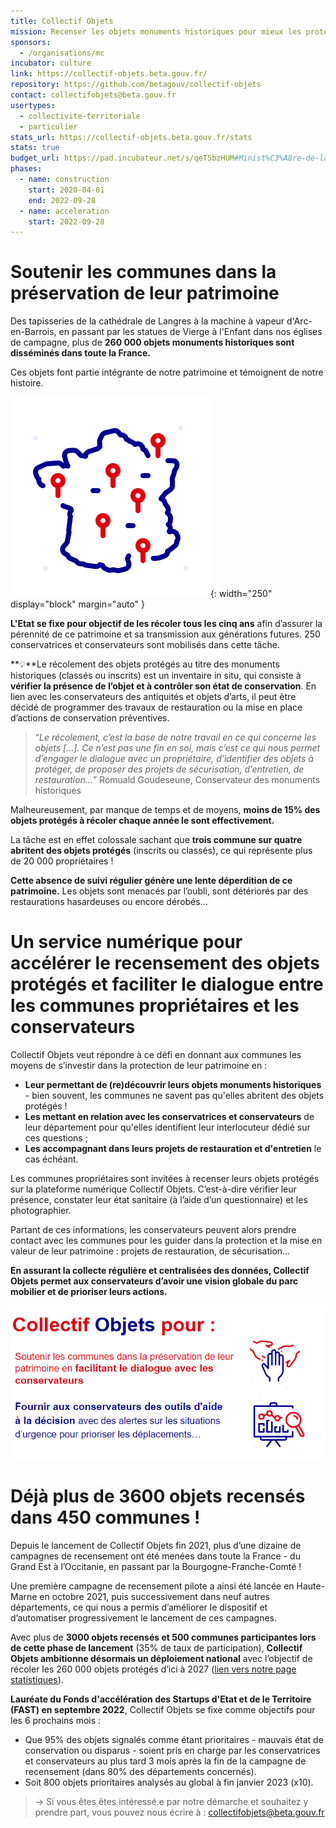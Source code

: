 ```yaml
---
title: Collectif Objets
mission: Recenser les objets monuments historiques pour mieux les protéger
sponsors:
  - /organisations/mc
incubator: culture
link: https://collectif-objets.beta.gouv.fr/
repository: https://github.com/betagouv/collectif-objets
contact: collectifobjets@beta.gouv.fr
usertypes:
  - collectivite-territoriale
  - particulier
stats_url: https://collectif-objets.beta.gouv.fr/stats
stats: true
budget_url: https://pad.incubateur.net/s/qeT5bzHUM#Minist%C3%A8re-de-la-culture-atelier-num%C3%A9rique
phases:
  - name: construction
    start: 2020-04-01
    end: 2022-09-28
  - name: acceleration
    start: 2022-09-28
---
```


# Soutenir les communes dans la préservation de leur patrimoine

Des tapisseries de la cathédrale de Langres à la machine à vapeur d'Arc-en-Barrois, en passant par les statues de Vierge à l'Enfant dans nos églises de campagne, plus de **260 000 objets monuments historiques sont disséminés dans toute la France.**

Ces objets font partie intégrante de notre patrimoine et témoignent de notre histoire.

![](/img/startups/collectif_objets/carte-france.png "France localisation"){: width="250" display="block" margin="auto" }

**L'Etat se fixe pour objectif de les récoler tous les cinq ans** afin d’assurer la pérennité de ce patrimoine et sa transmission aux générations futures. 250 conservatrices et conservateurs sont mobilisés dans cette tâche.

**💡**Le récolement des objets protégés au titre des monuments historiques (classés ou inscrits) est un inventaire in situ, qui consiste à **vérifier la présence de l’objet et à contrôler son état de conservation**. En lien avec les conservateurs des antiquités et objets d’arts, il peut être décidé de programmer des travaux de restauration ou la mise en place d’actions de conservation préventives.

> “*Le récolement, c’est la base de notre travail en ce qui concerne les objets \[...]. Ce n’est pas une fin en soi, mais c’est ce qui nous permet d’engager le dialogue avec un propriétaire, d’identifier des objets à protéger, de proposer des projets de sécurisation, d’entretien, de restauration…*” Romuald Goudeseune, Conservateur des monuments historiques

Malheureusement, par manque de temps et de moyens, **moins de 15% des objets protégés à récoler chaque année le sont effectivement.**

La tâche est en effet colossale sachant que **trois commune sur quatre abritent des objets protégés** (inscrits ou classés), ce qui représente plus de 20 000 propriétaires !

**Cette absence de suivi régulier génère une lente déperdition de ce patrimoine.** Les objets sont menacés par l’oubli, sont détériorés par des restaurations hasardeuses ou encore dérobés…

# Un service numérique pour accélérer le recensement des objets protégés et faciliter le dialogue entre les communes propriétaires et les conservateurs

Collectif Objets veut répondre à ce défi en donnant aux communes les moyens de s’investir dans la protection de leur patrimoine en :

* **Leur permettant de (re)découvrir leurs objets monuments historiques** - bien souvent, les communes ne savent pas qu'elles abritent des objets protégés !
* **Les mettant en relation avec les conservatrices et conservateurs** de leur département pour qu'elles identifient leur interlocuteur dédié sur ces questions ;
* **Les accompagnant dans leurs projets de restauration et d'entretien** le cas échéant.

Les communes propriétaires sont invitées à recenser leurs objets protégés sur la plateforme numérique Collectif Objets. C’est-à-dire vérifier leur présence, constater leur état sanitaire (à l’aide d’un questionnaire) et les photographier.

Partant de ces informations, les conservateurs peuvent alors prendre contact avec les communes pour les guider dans la protection et la mise en valeur de leur patrimoine : projets de restauration, de sécurisation…

**En assurant la collecte régulière et centralisées des données, Collectif Objets permet aux conservateurs d’avoir une vision globale du parc mobilier et de prioriser leurs actions.**

![](/img/startups/collectif_objets/objectif.png "Objectifs de Collectif Objets")

# Déjà plus de 3600 objets recensés dans 450 communes !

Depuis le lancement de Collectif Objets fin 2021, plus d’une dizaine de campagnes de recensement ont été menées dans toute la France - du Grand Est à l’Occitanie, en passant par la Bourgogne-Franche-Comté !

Une première campagne  de recensement pilote a ainsi été lancée en Haute-Marne en octobre 2021, puis successivement dans neuf autres départements, ce qui nous a permis d’améliorer le dispositif et d’automatiser progressivement le lancement de ces campagnes.

Avec plus de **3000 objets recensés et 500 communes participantes lors de cette phase de lancement** (35% de taux de participation), **Collectif Objets ambitionne désormais un déploiement national** avec l’objectif de récoler les 260 000 objets protégés d’ici à 2027 ([lien vers notre page statistiques](https://collectif-objets.beta.gouv.fr/stats)).

**Lauréate du Fonds d'accélération des Startups d'Etat et de le Territoire (FAST) en septembre 2022**, Collectif Objets se fixe comme objectifs pour les 6 prochains mois :

* Que 95% des objets signalés comme étant prioritaires - mauvais état de conservation ou disparus - soient pris en charge par les conservatrices et conservateurs au plus tard 3 mois après la fin de la campagne de recensement (dans 80% des départements concernés).
* Soit 800 objets prioritaires analysés au global à fin janvier 2023 (x10).

> → Si vous êtes êtes intéressé.e par notre démarche et souhaitez y prendre part, vous pouvez nous écrire à : collectifobjets@beta.gouv.fr
